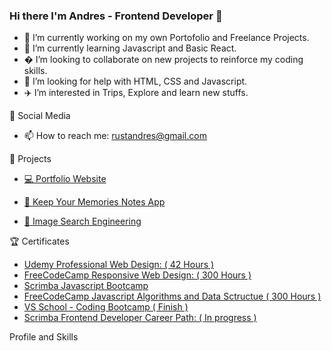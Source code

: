 ### Hi there I'm Andres - Frontend Developer 👋 ### 


- 🔭 I’m currently working on my own Portofolio and Freelance Projects.
- 📇 I’m currently learning Javascript and Basic React.
- � I’m looking to collaborate on new projects to reinforce my coding skills.
- 👾 I’m looking for help with HTML, CSS and Javascript.
- ✈️ I’m interested in Trips, Explore and learn new stuffs.

 📲 Social Media

- 📫 How to reach me: rustandres@gmail.com

 💾 Projects

- <a href="https://devandres.netlify.app/index.html" target="_blank" rel="noopener noreferrer" > 💻 Portfolio Website </a>   

- <a href="https://memorynotapp.herokuapp.com/" target="_blank" rel="noopener noreferrer" > 📝 Keep Your Memories Notes App </a>

- <a href="https://devandres.netlify.app/image%20search%20engineering/portfolio-itemdos" target="_blank" rel="noopener noreferrer" > 📸 Image Search Engineering </a>

🏆 Certificates

  - <a href="https://www.udemy.com/certificate/UC-5fd73593-f3ab-44f2-a3f3-542cb87e8f37/" target="_blank" rel="noopener noreferrer">  Udemy Professional Web Design: ( 42 Hours ) </a> 
  -  <a href="https://www.freecodecamp.org/certification/andrustn/responsive-web-design" target="_blank" rel="noopener noreferrer"> FreeCodeCamp Responsive Web Design: ( 300 Hours ) </a>
  - <a href="https://scrimba.com/certificate/uWKx6Gt6/gjavascript" target="_blank" rel="noopener noreferrer"> Scrimba Javascript Bootcamp </a>
  - <a href="https://www.freecodecamp.org/certification/andrustn/javascript-algorithms-and-data-structures" target="_blank" rel="noopener noreferrer"> FreeCodeCamp Javascript Algorithms and Data Sctructue ( 300 Hours ) </a>
  - <a href="" > VS School - Coding Bootcamp ( Finish ) </a>
  - <a href="" > Scrimba Frontend Developer Career Path: ( In progress ) </a>

Profile and Skills


